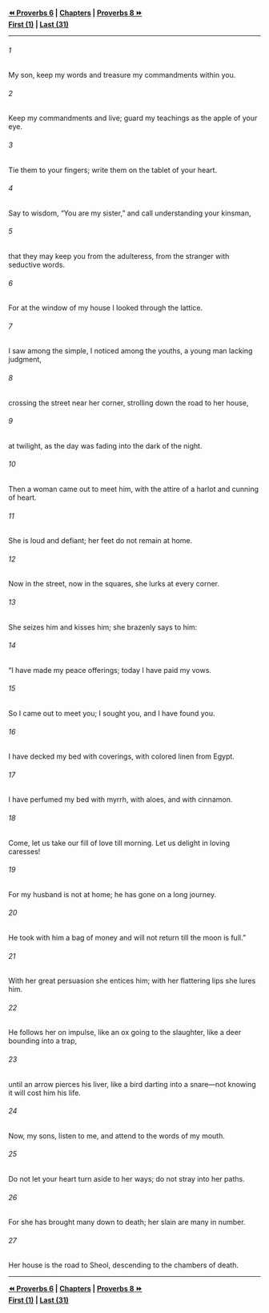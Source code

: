   
**[⏪ Proverbs 6](./Proverbs%206.md) | [Chapters](./_index.md) | [Proverbs 8 ⏩](./Proverbs%208.md)**  
**[First (1)](./Proverbs%201.md) | [Last (31)](./Proverbs%2031.md)**  
  
---  
  
###### 1  
My son, keep my words and treasure my commandments within you.  
  
###### 2  
Keep my commandments and live; guard my teachings as the apple of your eye.  
  
###### 3  
Tie them to your fingers; write them on the tablet of your heart.  
  
###### 4  
Say to wisdom, “You are my sister,” and call understanding your kinsman,  
  
###### 5  
that they may keep you from the adulteress, from the stranger with seductive words.  
  
###### 6  
For at the window of my house I looked through the lattice.  
  
###### 7  
I saw among the simple, I noticed among the youths, a young man lacking judgment,  
  
###### 8  
crossing the street near her corner, strolling down the road to her house,  
  
###### 9  
at twilight, as the day was fading into the dark of the night.  
  
###### 10  
Then a woman came out to meet him, with the attire of a harlot and cunning of heart.  
  
###### 11  
She is loud and defiant; her feet do not remain at home.  
  
###### 12  
Now in the street, now in the squares, she lurks at every corner.  
  
###### 13  
She seizes him and kisses him; she brazenly says to him:  
  
###### 14  
“I have made my peace offerings; today I have paid my vows.  
  
###### 15  
So I came out to meet you; I sought you, and I have found you.  
  
###### 16  
I have decked my bed with coverings, with colored linen from Egypt.  
  
###### 17  
I have perfumed my bed with myrrh, with aloes, and with cinnamon.  
  
###### 18  
Come, let us take our fill of love till morning. Let us delight in loving caresses!  
  
###### 19  
For my husband is not at home; he has gone on a long journey.  
  
###### 20  
He took with him a bag of money and will not return till the moon is full.”  
  
###### 21  
With her great persuasion she entices him; with her flattering lips she lures him.  
  
###### 22  
He follows her on impulse, like an ox going to the slaughter, like a deer bounding into a trap,  
  
###### 23  
until an arrow pierces his liver, like a bird darting into a snare—not knowing it will cost him his life.  
  
###### 24  
Now, my sons, listen to me, and attend to the words of my mouth.  
  
###### 25  
Do not let your heart turn aside to her ways; do not stray into her paths.  
  
###### 26  
For she has brought many down to death; her slain are many in number.  
  
###### 27  
Her house is the road to Sheol, descending to the chambers of death.  
  
  
---  
  
**[⏪ Proverbs 6](./Proverbs%206.md) | [Chapters](./_index.md) | [Proverbs 8 ⏩](./Proverbs%208.md)**  
**[First (1)](./Proverbs%201.md) | [Last (31)](./Proverbs%2031.md)**  
  
